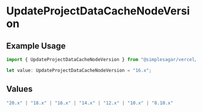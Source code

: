# UpdateProjectDataCacheNodeVersion

## Example Usage

```typescript
import { UpdateProjectDataCacheNodeVersion } from "@simplesagar/vercel/models/updateprojectdatacacheop.js";

let value: UpdateProjectDataCacheNodeVersion = "16.x";
```

## Values

```typescript
"20.x" | "18.x" | "16.x" | "14.x" | "12.x" | "10.x" | "8.10.x"
```